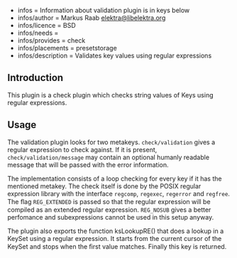 - infos = Information about validation plugin is in keys below
- infos/author = Markus Raab <elektra@libelektra.org>
- infos/licence = BSD
- infos/needs =
- infos/provides = check
- infos/placements = presetstorage
- infos/description = Validates key values using regular expressions

## Introduction ##

This plugin is a check plugin which checks string values of Keys using regular expressions.

## Usage ##

The validation plugin looks for two metakeys. `check/validation` gives a regular expression to check against. If it is present, `check/validation/message` may contain an optional humanly readable message that will be passed with the error information. 

The implementation consists of a loop checking for every key if it has the mentioned metakey. The check itself is done by the POSIX regular expression library with the interface `regcomp`, `regexec`, `regerror` and `regfree`. The ﬂag `REG_EXTENDED` is passed so that the regular expression will be compiled as an extended regular expression. `REG_NOSUB` gives a better perfomance and subexpressions cannot be used in this setup anyway. 

The plugin also exports the function ksLookupRE() that does a lookup in a KeySet using a regular expression. It starts from the current cursor of the KeySet and stops when the ﬁrst value matches. Finally this key is returned.

